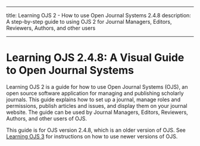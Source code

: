 - - -
title: Learning OJS 2 - How to use Open Journal Systems 2.4.8 description: A step-by-step guide to using OJS 2 for Journal Managers, Editors, Reviewers, Authors, and other users
- - -

# Learning OJS 2.4.8: A Visual Guide to Open Journal Systems

Learning OJS 2 is a guide for how to use Open Journal Systems (OJS), an open source software application for managing and publishing scholarly journals. This guide explains how to set up a journal, manage roles and permissions, publish articles and issues, and display them on your journal website. The guide can be used by Journal Managers, Editors, Reviewers, Authors, and other users of OJS.

This guide is for OJS version 2.4.8, which is an older version of OJS. See [Learning OJS 3](https://docs.pkp.sfu.ca/learning-ojs/) for instructions on how to use newer versions of OJS.  
